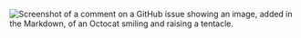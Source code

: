 ![Screenshot of a comment on a GitHub issue showing an image, added in the Markdown, of an Octocat smiling and raising a tentacle.](https://th.bing.com/th/id/R.fb560c5adbf4dec76e8333bc528d7ce6?rik=T2TaZgUcSFD9jQ&pid=ImgRaw&r=0)
